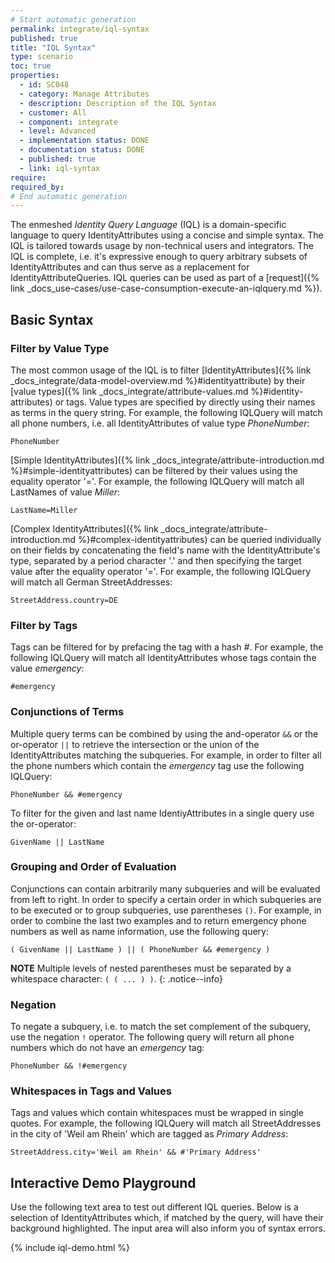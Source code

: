 ```yaml
---
# Start automatic generation
permalink: integrate/iql-syntax
published: true
title: "IQL Syntax"
type: scenario
toc: true
properties:
  - id: SC048
  - category: Manage Attributes
  - description: Description of the IQL Syntax
  - customer: All
  - component: integrate
  - level: Advanced
  - implementation status: DONE
  - documentation status: DONE
  - published: true
  - link: iql-syntax
require:
required_by:
# End automatic generation
---
```


The enmeshed _Identity Query Language_ (IQL) is a domain-specific language to query IdentityAttributes using a concise and simple syntax. The IQL is tailored towards usage by non-technical users and integrators. The IQL is complete, i.e. it's expressive enough to query arbitrary subsets of IdentityAttributes and can thus serve as a replacement for IdentityAttributeQueries. IQL queries can be used as part of a [request]({% link _docs_use-cases/use-case-consumption-execute-an-iqlquery.md %}).

## Basic Syntax

### Filter by Value Type

The most common usage of the IQL is to filter [IdentityAttributes]({% link _docs_integrate/data-model-overview.md %}#identityattribute) by their [value types]({% link _docs_integrate/attribute-values.md %}#identity-attributes) or tags. Value types are specified by directly using their names as terms in the query string. For example, the following IQLQuery will match all phone numbers, i.e. all IdentityAttributes of value type _PhoneNumber_:

```iql
PhoneNumber
```

[Simple IdentityAttributes]({% link _docs_integrate/attribute-introduction.md %}#simple-identityattributes) can be filtered by their values using the equality operator '='. For example, the following IQLQuery will match all LastNames of value _Miller_:

```iql
LastName=Miller
```

[Complex IdentityAttributes]({% link _docs_integrate/attribute-introduction.md %}#complex-identityattributes) can be queried individually on their fields by concatenating the field's name with the IdentityAttribute's type, separated by a period character '.' and then specifying the target value after the equality operator '='. For example, the following IQLQuery will match all German StreetAddresses:

```iql
StreetAddress.country=DE
```

### Filter by Tags

Tags can be filtered for by prefacing the tag with a hash _#_. For example, the following IQLQuery will match all IdentityAttributes whose tags contain the value _emergency_:

```iql
#emergency
```

### Conjunctions of Terms

Multiple query terms can be combined by using the and-operator `&&` or the or-operator `||` to retrieve the intersection or the union of the IdentityAttributes matching the subqueries. For example, in order to filter all the phone numbers which contain the _emergency_ tag use the following IQLQuery:

```iql
PhoneNumber && #emergency
```

To filter for the given and last name IdentiyAttributes in a single query use the or-operator:

```iql
GivenName || LastName
```

### Grouping and Order of Evaluation

Conjunctions can contain arbitrarily many subqueries and will be evaluated from left to right. In order to specify a certain order in which subqueries are to be executed or to group subqueries, use parentheses `()`. For example, in order to combine the last two examples and to return emergency phone numbers as well as name information, use the following query:

```iql
( GivenName || LastName ) || ( PhoneNumber && #emergency )
```

**NOTE** Multiple levels of nested parentheses must be separated by a whitespace character: `( ( ... ) )`.
{: .notice--info}

### Negation

To negate a subquery, i.e. to match the set complement of the subquery, use the negation `!` operator. The following query will return all phone numbers which do not have an _emergency_ tag:

```iql
PhoneNumber && !#emergency
```

### Whitespaces in Tags and Values

Tags and values which contain whitespaces must be wrapped in single quotes. For example, the following IQLQuery will match all StreetAddresses in the city of 'Weil am Rhein' which are tagged as _Primary Address_:

```iql
StreetAddress.city='Weil am Rhein' && #'Primary Address'
```

## Interactive Demo Playground

Use the following text area to test out different IQL queries. Below is a selection of IdentityAttributes which, if matched by the query, will have their background highlighted. The input area will also inform you of syntax errors.

{% include iql-demo.html %}
